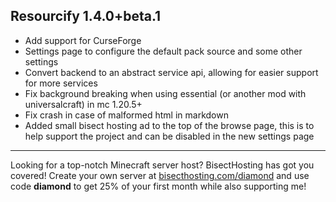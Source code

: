 ## Resourcify 1.4.0+beta.1

- Add support for CurseForge
- Settings page to configure the default pack source and some other settings
- Convert backend to an abstract service api, allowing for easier support for more services
- Fix background breaking when using essential (or another mod with universalcraft) in mc 1.20.5+
- Fix crash in case of malformed html in markdown
- Added small bisect hosting ad to the top of the browse page, this is to help support the project and can be disabled in the new settings page

----------------------------------------------------------------------------------------------------

Looking for a top-notch Minecraft server host? BisectHosting has got you covered! Create your own server
at [bisecthosting.com/diamond](https://bisecthosting.com/diamond?r=resourcify+update) and use code **diamond** to get
25% of your first month while also supporting me!